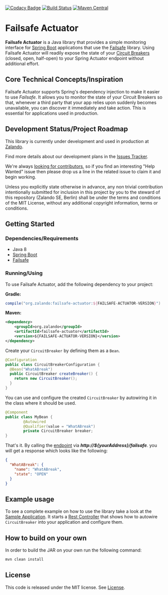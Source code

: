 [![Codacy Badge](https://api.codacy.com/project/badge/Grade/97639870e76546cab6fd2597c583c0b1)](https://www.codacy.com/app/MALPI/failsafe-actuator?utm_source=github.com&utm_medium=referral&utm_content=zalando-incubator/failsafe-actuator&utm_campaign=badger)
[![Build Status](https://travis-ci.org/zalando-incubator/failsafe-actuator.svg?branch=master)](https://travis-ci.org/zalando-incubator/failsafe-actuator)
[![Maven Central](https://img.shields.io/maven-central/v/org.zalando/failsafe-actuator.svg)](https://maven-badges.herokuapp.com/maven-central/org.zalando/failsafe-actuator)

# Failsafe Actuator

**Failsafe Actuator** is a Java library that provides a simple monitoring interface for [Spring Boot](https://projects.spring.io/spring-boot/) 
applications that use the [Failsafe](https://github.com/jhalterman/failsafe) library. 
Using Failsafe Actuator will readily expose the state of your [Circuit Breakers](http://martinfowler.com/bliki/CircuitBreaker.html) (closed, open, half-open) 
to your Spring Actuator endpoint without additional effort. 

## Core Technical Concepts/Inspiration

Failsafe Actuator supports Spring's dependency injection to make it easier to use *Failsafe*. 
It allows you to monitor the state of your Circuit Breakers so that, whenever a third party that your app relies upon 
suddenly becomes unavailable, you can discover it immediately and take action. This is essential for applications used in production.

## Development Status/Project Roadmap
This library is currently under development and used in production at [Zalando](https://jobs.zalando.com/tech/). 

Find more details about our development plans in the [Issues Tracker](https://github.com/zalando-incubator/failsafe-actuator/issues). 

We're always [looking for contributors](https://github.com/zalando-incubator/failsafe-actuator/blob/master/CONTRIBUTIONS.md), 
so if you find an interesting "Help Wanted" issue then please drop us a line in the related issue to claim it and begin working.

Unless you explicitly state otherwise in advance, any non trivial contribution intentionally submitted for inclusion in this project by you to the steward of this repository (Zalando SE, Berlin) shall be under the terms and conditions of the MIT License, without any additional copyright information, terms or conditions.

## Getting Started

### Dependencies/Requirements
* Java 8
* [Spring Boot](http://projects.spring.io/spring-boot/) 
* [Failsafe](https://github.com/jhalterman/failsafe)

### Running/Using

To use Failsafe Actuator, add the following dependency to your project:

**Gradle:**
```groovy
compile("org.zalando:failsafe-actuator:${FAILSAFE-ACTUATOR-VERSION}")
```

**Maven:**
```xml
<dependency>
    <groupId>org.zalando</groupId>
    <artifactId>failsafe-actuator</artifactId>
    <version>${FAILSAFE-ACTUATOR-VERSION}</version>
</dependency>
```

Create your `CircuitBreaker` by defining them as a `Bean`.

```java
@Configuration
public class CircuitBreakerConfiguration {
  @Bean("WhatABreak")
  public CircuitBreaker createBreaker() {
    return new CircuitBreaker();
  }
}
```

You can use and configure the created `CircuitBreaker` by autowiring it in the class where it should be used.


```java
@Component
public class MyBean {
        @Autowired
        @Qualifier(value = "WhatABreak")
        private CircuitBreaker breaker;
}
```

That's it. By calling the [endpoint](http://docs.spring.io/spring-boot/docs/current/reference/html/production-ready-endpoints.html) via _**http://${yourAddress}/failsafe**_.
you will get a response which looks like the following:


```json
{
  "WhatABreak": {
    "name": "WhatABreak",
    "state": "OPEN"
  }
}
```

## Example usage

To see a complete example on how to use the library take a look at the
[Sample Application](src/test/java/org/zalando/failsafeactuator/sample/SampleApplication.java).
It starts a [Rest Controller](src/test/java/org/zalando/failsafeactuator/sample/SampleController.java)
that shows how to autowire `CircuitBreaker` into your application
and configure them.

## How to build on your own

In order to build the JAR on your own run the following command:

```bash
mvn clean install
```

## License

This code is released under the MIT license. See [License](LICENSE).
